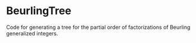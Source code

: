 BeurlingTree
============

Code for generating a tree for the partial order of factorizations of Beurling generalized integers.
